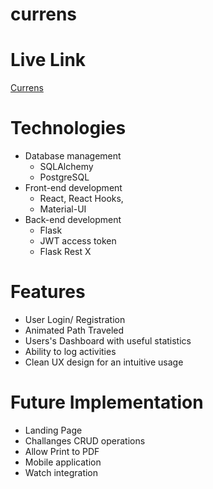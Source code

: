 # currens


# Live Link
[Currens](https://currens-client.herokuapp.com/home)

# Technologies

- Database management
	- SQLAlchemy
	- PostgreSQL
- Front-end development
	- React, React Hooks,
	- Material-UI
- Back-end development
	- Flask
	- JWT access token
  - Flask Rest X
	
# Features
- User Login/ Registration
- Animated Path Traveled
- Users's Dashboard with useful statistics
- Ability to log activities
- Clean UX design for an intuitive usage


# Future Implementation
- Landing Page
- Challanges CRUD operations
- Allow Print to PDF
- Mobile application
- Watch integration
